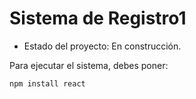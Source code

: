 <h1> Sistema de Registro1 </h1>

- Estado del proyecto: En construcción.

Para ejecutar el sistema, debes poner:
  
```npm install react```
